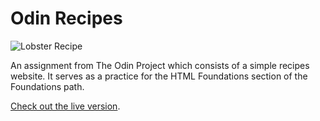 # Odin Recipes

![Lobster Recipe](https://i.imgur.com/MHSWOKP.png)

An assignment from The Odin Project which consists of a simple recipes website. It serves as a practice for the HTML Foundations section of the Foundations path.

[Check out the live version](https://heldersrvio.github.io/odin-recipes/).
